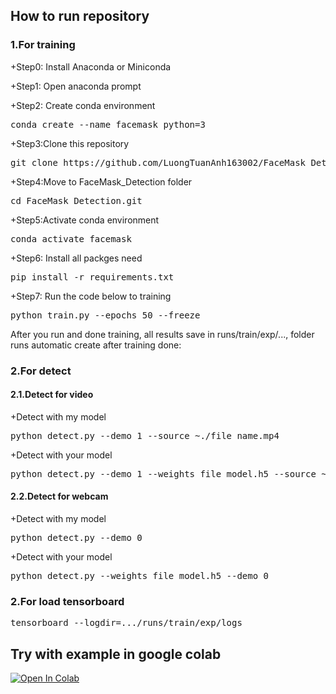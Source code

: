 <h2>How to run repository</h2>
  <h3>1.For training</h3>
  <p>+Step0: Install Anaconda or Miniconda</p>
  <p>+Step1: Open anaconda prompt</p>
  <p>+Step2: Create conda environment<p>
  <pre>conda create --name facemask python=3</pre>
  <p>+Step3:Clone this repository</p>
  <pre>git clone https://github.com/LuongTuanAnh163002/FaceMask_Detection.git</pre>
  <p>+Step4:Move to FaceMask_Detection folder</p>
  <pre>cd FaceMask_Detection.git</pre>
  <p>+Step5:Activate conda environment</p>
  <pre>conda activate facemask</pre>
  <p>+Step6: Install all packges need</p>
  <pre>pip install -r requirements.txt</pre>
  <p>+Step7: Run the code below to training</p>
  <pre>python train.py --epochs 50 --freeze</pre>
  <p>After you run and done training, all results save in runs/train/exp/..., folder runs automatic create after training done:</p>

  <h3>2.For detect</h3>
  <h4>2.1.Detect for video</h4>
  <p>+Detect with my model</p>
  <pre>python detect.py --demo 1 --source ~./file_name.mp4</pre>
  <p>+Detect with your model</p>
  <pre>python detect.py --demo 1 --weights file_model.h5 --source ~./file_name.mp4</pre>
  <h4>2.2.Detect for webcam</h4>
  <p>+Detect with my model</p>
  <pre>python detect.py --demo 0</pre>
  <p>+Detect with your model</p>
  <pre>python detect.py --weights file_model.h5 --demo 0</pre>
  <h3>2.For load tensorboard</h3>
  <pre>tensorboard --logdir=.../runs/train/exp/logs</pre>
<h2>Try with example in google colab</h2>
<a href="https://drive.google.com/file/d/1jUyWwxNbavW8ahRRY-kiNNF4Iphin9vT/view?usp=sharing" rel="nofollow"><img src="https://camo.githubusercontent.com/84f0493939e0c4de4e6dbe113251b4bfb5353e57134ffd9fcab6b8714514d4d1/68747470733a2f2f636f6c61622e72657365617263682e676f6f676c652e636f6d2f6173736574732f636f6c61622d62616467652e737667" alt="Open In Colab" data-canonical-src="https://colab.research.google.com/assets/colab-badge.svg" style="max-width: 100%;"></a>
